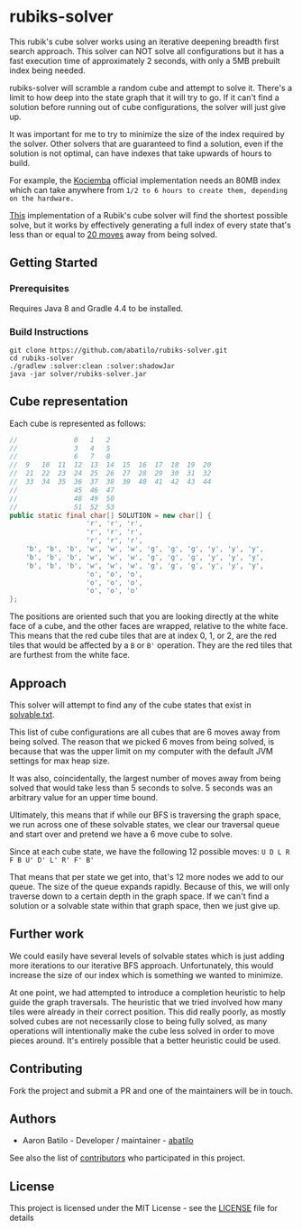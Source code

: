 # rubiks-solver

This rubik's cube solver works using an iterative deepening breadth first
search approach. This solver can NOT solve all configurations but it has a fast
execution time of approximately 2 seconds, with only a 5MB prebuilt index being
needed.

rubiks-solver will scramble a random cube and attempt to solve it. There's a
limit to how deep into the state graph that it will try to go. If it can't find
a solution before running out of cube configurations, the solver will just give
up.

It was important for me to try to minimize the size of the index required by
the solver. Other solvers that are guaranteed to find a solution, even if the
solution is not optimal, can have indexes that take upwards of hours to build.

For example, the
[Kociemba](https://github.com/hkociemba/RubiksCube-TwophaseSolver) official
implementation needs an 80MB index which can take anywhere from `1/2 to 6 hours
to create them, depending on the hardware.`

[This](https://github.com/brownan/Rubiks-Cube-Solver) implementation of a
Rubik's cube solver will find the shortest possible solve, but it works by
effectively generating a full index of every state that's less than or equal to
[20 moves](http://www.cube20.org/) away from being solved.

## Getting Started

### Prerequisites

Requires Java 8 and Gradle 4.4 to be installed.

### Build Instructions
```
git clone https://github.com/abatilo/rubiks-solver.git
cd rubiks-solver
./gradlew :solver:clean :solver:shadowJar
java -jar solver/rubiks-solver.jar
```

## Cube representation
Each cube is represented as follows:
```java
//              0   1   2
//              3   4   5
//              6   7   8
//  9   10  11  12  13  14  15  16  17  18  19  20
//  21  22  23  24  25  26  27  28  29  30  31  32
//  33  34  35  36  37  38  39  40  41  42  43  44
//              45  46  47
//              48  49  50
//              51  52  53
public static final char[] SOLUTION = new char[] {
                   'r', 'r', 'r',
                   'r', 'r', 'r',
                   'r', 'r', 'r',
    'b', 'b', 'b', 'w', 'w', 'w', 'g', 'g', 'g', 'y', 'y', 'y',
    'b', 'b', 'b', 'w', 'w', 'w', 'g', 'g', 'g', 'y', 'y', 'y',
    'b', 'b', 'b', 'w', 'w', 'w', 'g', 'g', 'g', 'y', 'y', 'y',
                   'o', 'o', 'o',
                   'o', 'o', 'o',
                   'o', 'o', 'o'
};
```

The positions are oriented such that you are looking directly at the white face
of a cube, and the other faces are wrapped, relative to the white face. This
means that the red cube tiles that are at index 0, 1, or 2, are the red tiles
that would be affected by a `B` or `B'` operation. They are the red tiles that
are furthest from the white face.

## Approach
This solver will attempt to find any of the cube states that exist in
[solvable.txt](./solvable.txt).

This list of cube configurations are all cubes that are 6 moves away from being
solved. The reason that we picked 6 moves from being solved, is because that
was the upper limit on my computer with the default JVM settings for max heap
size.

It was also, coincidentally, the largest number of moves away from being solved
that would take less than 5 seconds to solve. 5 seconds was an arbitrary value
for an upper time bound.

Ultimately, this means that if while our BFS is traversing the graph space, we
run across one of these solvable states, we clear our traversal queue and start
over and pretend we have a 6 move cube to solve.

Since at each cube state, we have the following 12 possible moves:
`U D L R F B U' D' L' R' F' B'`

That means that per state we get into, that's 12 more nodes we add to our
queue. The size of the queue expands rapidly. Because of this, we will only
traverse down to a certain depth in the graph space. If we can't find a
solution or a solvable state within that graph space, then we just give up.

## Further work
We could easily have several levels of solvable states which is just adding
more iterations to our iterative BFS approach. Unfortunately, this would
increase the size of our index which is something we wanted to minimize.

At one point, we had attempted to introduce a completion heuristic to help
guide the graph traversals. The heuristic that we tried involved how many tiles
were already in their correct position. This did really poorly, as mostly
solved cubes are not necessarily close to being fully solved, as many
operations will intentionally make the cube less solved in order to move pieces
around. It's entirely possible that a better heuristic could be used.

## Contributing

Fork the project and submit a PR and one of the maintainers will be in touch.

## Authors

* Aaron Batilo - Developer / maintainer - [abatilo](https://github.com/abatilo)

See also the list of [contributors](https://github.com/abatilo/rubiks-solver/contributors) who participated in this project.

## License

This project is licensed under the MIT License - see the [LICENSE](LICENSE) file for details
